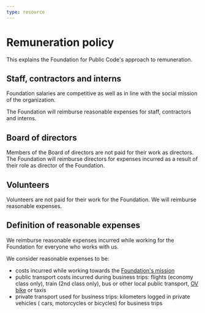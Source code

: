 ```yaml
---
type: resource
---
```


# Remuneration policy

This explains the Foundation for Public Code's approach to remuneration.

## Staff, contractors and interns

Foundation salaries are competitive as well as in line with the social mission of the organization.

The Foundation will reimburse reasonable expenses for staff, contractors and interns.

## Board of directors

Members of the Board of directors are not paid for their work as directors. The Foundation will reimburse directors for expenses incurred as a result of their role as director of the Foundation.

## Volunteers

Volunteers are not paid for their work for the Foundation. We will reimburse reasonable expenses.

## Definition of reasonable expenses

We reimburse reasonable expenses incurred while working for the Foundation for everyone who works with us.

We consider reasonable expenses to be:

* costs incurred while working towards the [Foundation's mission](mission.md)
* public transport costs incurred during business trips: flights (economy class only), train (2nd class only), bus or other local public transport, [OV bike](https://www.ns.nl/en/door-to-door/ov-fiets) or taxis
* private transport used for business trips: kilometers logged in private vehicles ( cars, motorcycles or bicycles) for business trips
